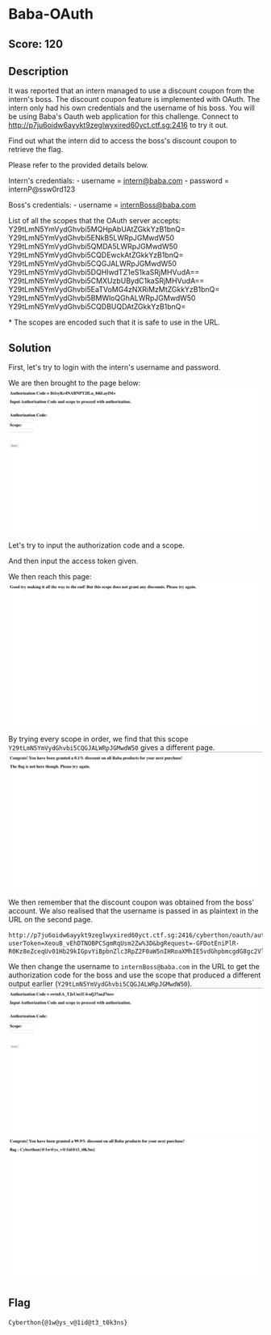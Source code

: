 # Baba-OAuth

## Score: 120

## Description
It was reported that an intern managed to use a discount coupon from the intern's boss. The discount coupon feature is implemented with OAuth. The intern only had his own credentials and the username of his boss. You will be using Baba's Oauth web application for this challenge. Connect to http://p7ju6oidw6ayykt9zeglwyxired60yct.ctf.sg:2416 to try it out.

Find out what the intern did to access the boss's discount coupon to retrieve the flag.

Please refer to the provided details below.

Intern's credentials: - username = intern@baba.com - password = internP@ssw0rd123

Boss's credentials: - username = internBoss@baba.com

List of all the scopes that the OAuth server accepts:  
Y29tLmN5YmVydGhvbi5MQHpAbUAtZGkkYzB1bnQ=  
Y29tLmN5YmVydGhvbi5ENkB5LWRpJGMwdW50  
Y29tLmN5YmVydGhvbi5QMDA5LWRpJGMwdW50  
Y29tLmN5YmVydGhvbi5CQDEwckAtZGkkYzB1bnQ=  
Y29tLmN5YmVydGhvbi5CQGJALWRpJGMwdW50  
Y29tLmN5YmVydGhvbi5DQHIwdTZ1eS1kaSRjMHVudA==  
Y29tLmN5YmVydGhvbi5CMXUzbUBydC1kaSRjMHVudA==  
Y29tLmN5YmVydGhvbi5EaTVoMG4zNXRiMzMtZGkkYzB1bnQ=  
Y29tLmN5YmVydGhvbi5BMWloQGhALWRpJGMwdW50   
Y29tLmN5YmVydGhvbi5CQDBUQDAtZGkkYzB1bnQ=  

\* The scopes are encoded such that it is safe to use in the URL.

## Solution
First, let's try to login with the intern's username and password.

We are then brought to the page below:
![auth-token-intern](https://raw.githubusercontent.com/undefined-func/Cyberthon2020/master/Finals/Web%20Services/Baba-OAuth/src/auth_code_intern.png)

Let's try to input the authorization code and a scope.

And then input the access token given.

We then reach this page:
![good-try](https://github.com/undefined-func/Cyberthon2020/blob/master/Finals/Web%20Services/Baba-OAuth/src/good_try.png)

By trying every scope in order, we find that this scope `Y29tLmN5YmVydGhvbi5CQGJALWRpJGMwdW50` gives a different page.
![not-flag](https://github.com/undefined-func/Cyberthon2020/blob/master/Finals/Web%20Services/Baba-OAuth/src/not_flag.png?raw=true)

We then remember that the discount coupon was obtained from the boss' account. We also realised that the username is passed in as plaintext in the URL on the second page.  
<pre><code>http://p7ju6oidw6ayykt9zeglwyxired60yct.ctf.sg:2416/cyberthon/oauth/authenticate?userToken=XeouB_vEhDTNOBPCSgmRqUsm2Zw%3D&bgRequest=-GFDotEniPlR-R0Kz8eZceqUv01Hb29kIGpvYiBpbnZlc3RpZ2F0aW5nIHRoaXMhIE5vdGhpbmcgdG8gc2VlIGhlcmUuIFRoaXMgaXMganVzdCBoZXJlIHRvIG1ha2UgdGhlIHVybCBsb29rIHVubmVjZXNzYXJpbHkgbG9uZy4gMjAyMC0wNS0wNFQxNzoxMzowNy44MTQyNTA%3D&<b>username=intern%40baba.com</b>
</code></pre>

We then change the username to `internBoss@baba.com` in the URL to get the authorization code for the boss and use the scope that produced a different output earlier (`Y29tLmN5YmVydGhvbi5CQGJALWRpJGMwdW50`).
![auth-token-boss](https://github.com/undefined-func/Cyberthon2020/blob/master/Finals/Web%20Services/Baba-OAuth/src/auth_token_boss.png)
![flag](https://github.com/undefined-func/Cyberthon2020/blob/master/Finals/Web%20Services/Baba-OAuth/src/flag.png)

## Flag
`Cyberthon{@1w@ys_v@1id@t3_t0k3ns}`
